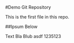 #Demo Git Repository

This is the first file in this repo.

##Ipsum Below

Text Bla Blub
asdf
1235123